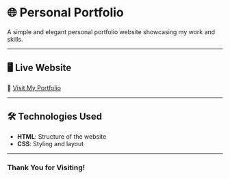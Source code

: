 # 🌐 Personal Portfolio

A simple and elegant personal portfolio website showcasing my work and skills.

---

## 🖥️ Live Website

🔗 [Visit My Portfolio]([https://yourportfolio.com](https://portfolio-9wwcm20d3-kshitij-kumars-projects-5838b78c.vercel.app/))

---

## 🛠️ Technologies Used

- **HTML**: Structure of the website  
- **CSS**: Styling and layout  

---

### Thank You for Visiting!
